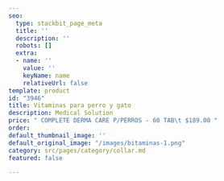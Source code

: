 ```yaml
---
seo:
  type: stackbit_page_meta
  title: ''
  description: ''
  robots: []
  extra:
  - name: ''
    value: ''
    keyName: name
    relativeUrl: false
template: product
id: "3946"
title: Vitaminas para perro y gato
description: Medical Solution
price: " COMPLETE DERMA CARE P/PERROS - 60 TAB\t $189.00 "
order: 
default_thumbnail_image: ''
default_original_image: "/images/bitaminas-1.png"
category: src/pages/category/collar.md
featured: false

---
```


